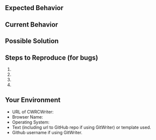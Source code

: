 <!--- Provide a concise but specific and meaningful summary of the issue in the Title above -->

## Expected Behavior
<!--- If you're describing a bug, tell us what should happen -->
<!--- If you're suggesting a change/improvement, tell us how it should work -->

## Current Behavior
<!--- If describing a bug, tell us what happens instead of the expected behavior -->
<!--- If suggesting a change/improvement, explain the difference from current behavior -->

## Possible Solution
<!--- Not obligatory, but suggest a fix/reason for the bug, -->
<!--- or suggestions on how to implement the addition or change -->

## Steps to Reproduce (for bugs)
<!--- Provide an unambiguous set of steps to -->
<!--- reproduce this bug.  Screenshots are invaluable.  -->
<!--  Links to screenvideos can help a lot too. -->
1.
2.
3.
4.

## Your Environment
* URL of CWRCWriter:
* Browser Name:
* Operating System:
* Text (including url to GitHub repo if using GitWriter) or template used.
* Github username if using GitWriter.
